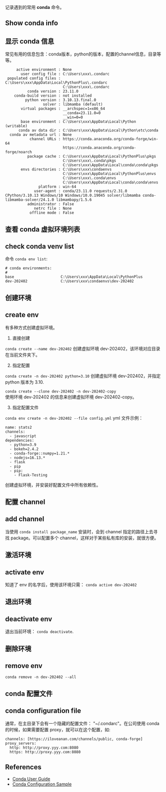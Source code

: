 记录遇到的常用 **conda** 命令。

## Show conda info
## 显示 conda 信息

常见有用的信息包含：conda版本，python的版本，配置的channel信息，目录等等。
 
```
     active environment : None
       user config file : C:\Users\xxx\.condarc
 populated config files : C:\Users\xxx\AppData\Local\PythonPlus\.condarc
                          C:\Users\xxx\.condarc
          conda version : 23.11.0
    conda-build version : not installed
         python version : 3.10.13.final.0
                 solver : libmamba (default)
       virtual packages : __archspec=1=x86_64
                          __conda=23.11.0=0
                          __win=0=0
       base environment : C:\Users\xxx\AppData\Local\Python  (writable)
      conda av data dir : C:\Users\xxx\AppData\Local\Python\etc\conda
  conda av metadata url : None
           channel URLs : https://conda.anaconda.org/conda-forge/win-64
                          https://conda.anaconda.org/conda-forge/noarch
          package cache : C:\Users\xxx\AppData\Local\PythonPlus\pkgs
                          C:\Users\xxx\.conda\pkgs
                          C:\Users\xxx\AppData\Local\conda\conda\pkgs
       envs directories : C:\Users\xxx\condaenvs
                          C:\Users\xxx\AppData\Local\PythonPlus\envs
                          C:\Users\xxx\.conda\envs
                          C:\Users\xxx\AppData\Local\conda\conda\envs
               platform : win-64
             user-agent : conda/23.11.0 requests/2.31.0 CPython/3.10.13 Windows/10 Windows/10.0.19045 solver/libmamba conda-libmamba-solver/24.1.0 libmambapy/1.5.6
          administrator : False
             netrc file : None
           offline mode : False
```

## 查看 conda 虚拟环境列表
## check conda venv list

命令 `conda env list`:

```
# conda environments:
#
base                     C:\Users\xxx\AppData\Local\PythonPlus
dev-202402               C:\Users\xxx\condaenvs\dev-202402
```

## 创建环境
## create env

有多种方式创建虚拟环境。

1. 直接创建

`conda create --name dev-202402`
创建虚拟环境 dev-202402，该环境对应目录在当前文件夹下。  

2. 指定配置

`conda create -n dev-202402 python=3.10`
创建虚拟环境 dev-202402，并指定 python 版本为 3.10.

`conda create --clone dev-202402 -n dev-202402-copy`  
使用环境 dev-202402 的信息来创建虚拟环境  dev-202402-copy。  

3. 指定配置文件

`conda env create -n dev-202402 --file config.yml`
yml 文件示例：

```
name: stats2
channels:
  - javascript
dependencies:
  - python=3.9
  - bokeh=2.4.2
  - conda-forge::numpy=1.21.*
  - nodejs=16.13.*
  - flask
  - pip
  - pip:
    - Flask-Testing
```
创建虚拟环境，并安装好配置文件中所有依赖性。

## 配置 channel
## add channel

当使用 `conda install package_name` 安装时，会到 channel 指定的路径上去寻找 package。可以配置多个 channel，这样对于某些私有库的安装，就很方便。 

## 激活环境
## activate env

知道了 env 的名字后，使用该环境只需： `conda active dev-202402`

## 退出环境
## deactivate env

退出当前环境： `conda deactivate`.  

## 删除环境
## remove env

`conda remove -n dev-202402 --all`

## conda 配置文件
## conda configuration file
通常，在主目录下会有一个隐藏的配置文件：  "~/.condarc"。在公司使用 conda 的时候，如果需要配置 proxy，就可以在这个配置，如:

```
channels: [https://iloveanan.com/channels/public, conda-forge]
proxy_servers: 
  http: http://proxy.yyy.com:8080
  https: http://proxy.yyy.com:8080
```

## References

* [Conda User Guide](https://conda.io/projects/conda/en/latest/user-guide/index.html)
* [Conda Configuration Sample](https://conda.io/projects/conda/en/latest/configuration.html)

